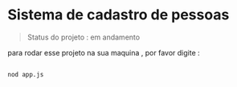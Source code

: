 <h1> Sistema  de cadastro de pessoas </h1>

> Status do projeto : em andamento 

para rodar esse projeto na sua maquina , por favor digite :

``````

nod app.js 

``````
